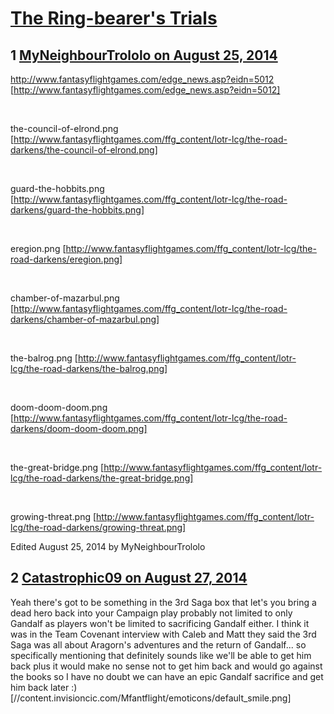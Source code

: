 # [The Ring-bearer&#039;s Trials](https://community.fantasyflightgames.com/topic/114777-the-ring-bearers-trials/)

## 1 [MyNeighbourTrololo on August 25, 2014](https://community.fantasyflightgames.com/topic/114777-the-ring-bearers-trials/?do=findComment&comment=1224644)

http://www.fantasyflightgames.com/edge_news.asp?eidn=5012 [http://www.fantasyflightgames.com/edge_news.asp?eidn=5012]

 

the-council-of-elrond.png [http://www.fantasyflightgames.com/ffg_content/lotr-lcg/the-road-darkens/the-council-of-elrond.png]

 

guard-the-hobbits.png [http://www.fantasyflightgames.com/ffg_content/lotr-lcg/the-road-darkens/guard-the-hobbits.png]

 

eregion.png [http://www.fantasyflightgames.com/ffg_content/lotr-lcg/the-road-darkens/eregion.png]

 

chamber-of-mazarbul.png [http://www.fantasyflightgames.com/ffg_content/lotr-lcg/the-road-darkens/chamber-of-mazarbul.png]

 

the-balrog.png [http://www.fantasyflightgames.com/ffg_content/lotr-lcg/the-road-darkens/the-balrog.png]

 

doom-doom-doom.png [http://www.fantasyflightgames.com/ffg_content/lotr-lcg/the-road-darkens/doom-doom-doom.png]

 

the-great-bridge.png [http://www.fantasyflightgames.com/ffg_content/lotr-lcg/the-road-darkens/the-great-bridge.png]

 

growing-threat.png [http://www.fantasyflightgames.com/ffg_content/lotr-lcg/the-road-darkens/growing-threat.png]

Edited August 25, 2014 by MyNeighbourTrololo

## 2 [Catastrophic09 on August 27, 2014](https://community.fantasyflightgames.com/topic/114777-the-ring-bearers-trials/?do=findComment&comment=1228669)

Yeah there's got to be something in the 3rd Saga box that let's you bring a dead hero back into your Campaign play probably not limited to only Gandalf as players won't be limited to sacrificing Gandalf either. I think it was in the Team Covenant interview with Caleb and Matt they said the 3rd Saga was all about Aragorn's adventures and the return of Gandalf... so specifically mentioning that definitely sounds like we'll be able to get him back plus it would make no sense not to get him back and would go against the books so I have no doubt we can have an epic Gandalf sacrifice and get him back later :) [//content.invisioncic.com/Mfantflight/emoticons/default_smile.png]

